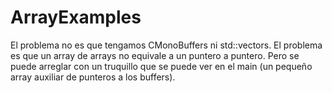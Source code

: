 # ArrayExamples

El problema no es que tengamos CMonoBuffers ni std::vectors. El problema es que un array de arrays no equivale a un puntero a puntero. Pero se puede arreglar
con un truquillo que se puede ver en el main (un pequeño array auxiliar de punteros a los buffers). 
